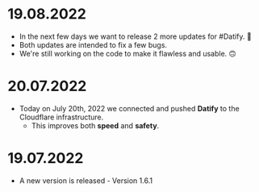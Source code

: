 # 19.08.2022
  - In the next few days we want to release 2 more updates for #Datify. 🚀
  - Both updates are intended to fix a few bugs. 
  - We're still working on the code to make it flawless and usable. 🙃

# 20.07.2022
  - Today on July 20th, 2022 we connected and pushed **Datify** to the Cloudflare infrastructure.
     - This improves both **speed** and **safety**.

# 19.07.2022
  - A new version is released - Version 1.6.1
